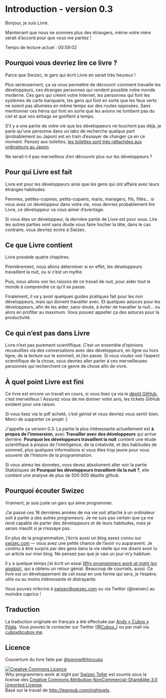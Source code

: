 <!-- # Introduction - version 0.3 -->

# Introduction - version 0.3

<!-- Hello, I am Book. -->

Bonjour, je suis Livre.

<!-- Now that we're not strangers anymore even your mother would agree you can talk to me! -->

Maintenant que nous ne sommes plus des étrangers, même votre mère serait d’accord pour que vous me parliez !

<!-- Current reading time: 00:59:02 -->

Temps de lecture actuel : 00:59:02

<!-- ## Why should you read this book? -->

## Pourquoi vous devriez lire ce livre ?

<!-- Because Swizec, the guy writing Book, will be very happy if you do! -->

Parce que Swizec, le gars qui écrit Livre en serait très heureux !

<!-- More importantly, it will let you in on the inner workings of programmers, those strange people making your modern life possible. The guys creating your internet, the lasses who make credit card systems, those people making sure opposing streets on a crossroads don't get green lights at the same time. Not to mention the heroes making sure airplanes don't fall out of the sky and your airbags deploy on time. -->

Plus serieusement, ça va vous permettre de découvrir comment travaille les développeurs, ces étranges personnes qui rendent possible notre monde moderne. Ces gars qui créent votre Internet, les personnes qui font les systèmes de carte banquaire, les gens qui font en sorte que les feux verts ne soient pas allumées en même temps sur des routes opposées. Sans mentionner ces héros qui font en sorte que les avions ne tombent pas du ciel et que vos airbags se gonflent à temps.

<!-- If there's a part of your life that programmers have yet to touch, I bet somebody in a research lab somewhere (probably Japan) is trying to change that as we speak. Think of toilets, [toilets have a lot of computers attached in Japan](http://priceonomics.com/toilets/). -->

S’il y a une partie de votre vie que les développeurs ne touchent pas déjà, je parie qu'une personne dans un labo de recherche quelque part (probablement au Japon) est en train d’essayer de changer ça en ce moment. Pensez aux toilettes, [les toilettes sont très rattachées aux ordinateurs au Japon](http://priceonomics.com/toilets/).

<!-- Wouldn't it be marvelous to find out more about programmers? -->

Ne serait-t-il pas merveilleux d’en découvrir plus sur les développeurs ?

<!-- ## Whom Book is for -->

## Pour qui Livre est fait

<!-- Book is for programmers and the people who have to deal with programmers' strange habits all the time. -->

Livre est pour les développeurs ainsi que les gens qui ont affaire avec leurs étranges habitudes.

<!-- Wives, girlfriends, boyfriends, husbands, managers, sons, daughters ...  if there's a programmer in your life, you should probably read Book, it will make your programmer like you even more than they already do. -->

Femmes, petites-copines, petits-copains, maris, managers, fils, filles… si vous avez un développeur dans votre vie, vous devriez probablement lire Livre, ce développeur va vous aimer d’aventage.

<!-- If you're a programmer, the last part of Book is for you. Reading the other parts might make you nod your head in agreement, if it doesn't, you should write to Swizec. -->

Si vous êtes un développeur, la dernière partie de Livre est pour vous. Lire les autres parties vont sans doute vous faire hocher la tête, dans le cas contraire, vous devriez écrire à Swizec.

<!-- ## What Book contains -->

## Ce que Livre contient

<!-- There are four sections to Book. -->

Livre possède quatre chapitres.

<!-- First we'll explore whether programmers do in fact work at night or that's more of a myth than not. -->

Premièrement, nous allons déterminer si en effet, les développeurs travaillent la nuit, ou si c’est un mythe.

<!-- Then we'll see some reasons about why they work at night to help everyone understand what's going on. -->

Puis, nous allons voir les raisons de ce travail de nuit, pour aider tout le monde à comprendre ce qu’il se passe.

<!-- Lastly, there's going to be some practical guides aimed first at people who aren't programmers but have to deal with them. And some tips for programmers themselves to help them, perhaps, avoid working at night … or just get more out of the night. You could call them productivity tips. -->

Finalement, il va y avoir quelques guides pratiques fait pour les non développeurs, mais qui doivent travailler avec. Et quelques astuces pour les développeurs, afin de les aider, sans-doute, à éviter de travailler la nuit… ou alors en profiter au maximum. Vous pouvez appeller ça des astuces pour la productivité.

<!-- ## What is not in Book -->

## Ce qui n’est pas dans Livre

<!-- Book is not hard science. It's a collection of opinions weighed by conversations with other programmers online and off, reading some research about sleep and so on. If you want to look at hard science on the subject, you should talk to some of the wonderful people who research this stuff for a living. -->

Livre n’est pas purement scienfifique. C’est un ensemble d’opinions recueuillies via des conversations avec des développeurs, en ligne ou hors ligne, de la lecture sur le sommeil, et j’en passe. Si vous voulez voir l’aspect scientifique de la chose, vous devriez aller parler à ces merveilleuses personnes qui recherchent ce genre de chose afin de vivre.

<!-- ## How finished is Book -->

## À quel point Livre est fini

<!-- This Book is still a work in progress, if you are reading via [the Github repository](https://github.com/Swizec/nightowls), that's wonderful! Make sure to give me your feedback, Github Issues exist for a reason. -->

Ce livre est encore un travail en cours, si vous lisez ça via le [dépôt GitHub](https://github.com/Swizec/nightowls), c’est merveilleux ! Assurez vous de me donner votre avis, les tickets GitHub existent pour une raison.

<!-- If you're already reading via purchased pdf, that's _awesome_ and you should feel good. Thanks for supporting this project :) -->

Si vous lisez via le pdf acheté, c’est _génial_ et vous devriez vous sentir bien. Merci de supporter ce projet :)

<!-- I am calling this version 0.3. The most interesting section right now is **About flow**, with **Working with programmers** coming in as a close second. **Why programmers work at night** contains some interesting science about intelligence, creativity and sleeping habits, plus a bit of cool trivia if you're too young to remember hacking history. -->

J'appelle ça version 0.3. La partie la plus intéressante actuellement est **à propos de l'immersion**, avec **Travailler avec des développeurs** qui arrive derrière. **Pourquoi les développeurs travaillent la nuit** contient une étude scientifique à propos de l’intelligence, de la créativité, et des habitudes de sommeil, plus quelques informations si vous êtes trop jeune pour vous souvenir de l’histoire de la programmation. 

<!-- If you like data, you should definitely check out the Statistics part of **Do programmers work at night?**, it contains an analysis of some 500,000 github repositories. -->

Si vous aimez les données, vous devez absolument aller voir la partie Statistiques de **Pourquoi les développeurs travaillent-ils la nuit ?**, elle contient une analyse de plus de 500 000 dépôts github.

<!-- ## Why listen to Swizec -->

## Pourquoi écouter Swizec

<!-- Really, I'm just a guy who loves programming. -->

Vraiment, je suis juste un gars qui aime programmer.

<!-- I have spent the past 16 years of my life either attached to a  computer or talking to other programmers for most of my waking life. Not sure that makes me suitable to talk about programmers and their habits, but I'll be damned if I don't try. -->

J’ai passé ces 16 dernières années de ma vie soit attaché à un ordinateur soit à parler a des autres programeurs. Je ne suis pas certain que ça me rend capable de parler des développeurs et de leurs habitudes, mais je serais maudit si je n’essaye pas.

<!-- Aside from programming, I also write a reasonably well read blog at [swizec.com](http://swizec.com) - there's a tiny chance you've seen it before. I keep being surprised by real life people mentioning they've read something on my blog. Don't think I will ever get used to that. -->

En plus de la programmation, j’écris aussi un blog assez connu sur [swizec.com](http://swizec.com) — vous avez une petite chance de l’avoir vu auparavent. Je continu à être surpris par des gens dans la vie réelle qui me disent avoir lu un article sur mon blog. Ne pensez pas que je vais un jour m’y habituer.

<!-- Some time ago I wrote an essay _[Why programmers work at night](http://swizec.com/blog/why-programmers-work-at-night/swizec/3198)_, which got an amazing response. Plenty of email too. This book is an expansion of that essay into a form that will hopefully be useful or at least interesting and entertaining. -->

Il y a quelque temps j’ai écrit un essai _[Why programmers work at night (en anglais)](http://swizec.com/blog/why-programmers-work-at-night/swizec/3198)_, qui a obtenu un retour génial. Beaucoup de courriels, aussi. Ce livre est un développement de cet essai en une forme qui sera, je l’espère, utile ou au moins intéressante et distrayante.

<!-- You should write to me at swizec@swizec.com or ping me on twitter (@swizec) on the slightest whim! -->

Vous pouvez m’écrire à swizec@swizec.com ou via Twitter (@swisec) au moindre caprice !

## Traduction

La traduction originale en français a été effectuée par [Andy « Cubox » Pilate](http://cubox.me). Vous pouvez le contacter sur Twitter ([@Cubox_](https://twitter.com/Cubox_)) ou par mail via cubox@cubox.me.

<!-- People helping the translation here. -->

<!-- ## License -->

## Licence

<!-- Book cover courtesy of [@ponywithhiccups](https://twitter.com/ponywithhiccups) -->

Couverture du livre faite par [@ponywithhiccups](https://twitter.com/ponywithhiccups)

<!-- <a rel="license" href="http://creativecommons.org/licenses/by-nc-sa/3.0/deed.en_GB"><img alt="Creative Commons Licence" style="border-width:0" src="http://i.creativecommons.org/l/by-nc-sa/3.0/88x31.png" /></a><br /><span xmlns:dct="http://purl.org/dc/terms/" href="http://purl.org/dc/dcmitype/Text" property="dct:title" rel="dct:type">Why programmers work at night</span> by <a xmlns:cc="http://creativecommons.org/ns#" href="http://swizec.com" property="cc:attributionName" rel="cc:attributionURL">Swizec Teller</a> is licensed under a <a rel="license" href="http://creativecommons.org/licenses/by-nc-sa/3.0/deed.en_GB">Creative Commons Attribution-NonCommercial-ShareAlike 3.0 Unported License</a>.<br />Based on a work at <a xmlns:dct="http://purl.org/dc/terms/" href="http://leanpub.com/nightowls" rel="dct:source">http://leanpub.com/nightowls</a>. -->

<a rel="license" href="http://creativecommons.org/licenses/by-nc-sa/3.0/deed.en_GB"><img alt="Creative Commons Licence" style="border-width:0" src="http://i.creativecommons.org/l/by-nc-sa/3.0/88x31.png" /></a><br /><span xmlns:dct="http://purl.org/dc/terms/" href="http://purl.org/dc/dcmitype/Text" property="dct:title" rel="dct:type">Why programmers work at night</span> par <a xmlns:cc="http://creativecommons.org/ns#" href="http://swizec.com" property="cc:attributionName" rel="cc:attributionURL">Swizec Teller</a> est soumis sous la license des <a rel="license" href="http://creativecommons.org/licenses/by-nc-sa/3.0/deed.en_GB">Creative Commons Attribution-NonCommercial-ShareAlike 3.0 Unported License</a>.<br />Basé sur le travail de <a xmlns:dct="http://purl.org/dc/terms/" href="http://leanpub.com/nightowls" rel="dct:source">http://leanpub.com/nightowls</a>.

